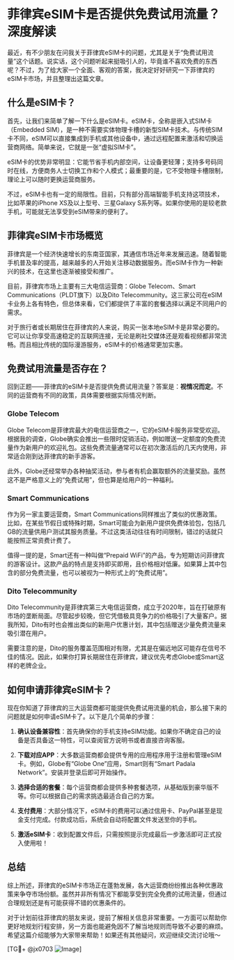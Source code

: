 # 菲律宾eSIM卡是否提供免费试用流量？深度解读

最近，有不少朋友在问我关于菲律宾eSIM卡的问题，尤其是关于“免费试用流量”这个话题。说实话，这个问题听起来挺吸引人的，毕竟谁不喜欢免费的东西呢？不过，为了给大家一个全面、客观的答案，我决定好好研究一下菲律宾的eSIM卡市场，并且整理出这篇文章。

## 什么是eSIM卡？

首先，让我们来简单了解一下什么是eSIM卡。eSIM卡，全称是嵌入式SIM卡（Embedded SIM），是一种不需要实体物理卡槽的新型SIM卡技术。与传统SIM卡不同，eSIM可以直接集成到手机或其他设备中，通过远程配置来激活和切换运营商网络。简单来说，它就是一张“虚拟SIM卡”。

eSIM卡的优势非常明显：它能节省手机内部空间，让设备更轻薄；支持多号码同时在线，方便商务人士切换工作和个人模式；最重要的是，它不受物理卡槽限制，理论上可以随时更换运营商服务。

不过，eSIM卡也有一定的局限性。目前，只有部分高端智能手机支持这项技术，比如苹果的iPhone XS及以上型号、三星Galaxy S系列等。如果你使用的是较老款手机，可能就无法享受到eSIM带来的便利了。

## 菲律宾eSIM卡市场概览

菲律宾是一个经济快速增长的东南亚国家，其通信市场近年来发展迅速。随着智能手机普及率的提高，越来越多的人开始关注移动数据服务。而eSIM卡作为一种新兴的技术，在这里也逐渐被接受和推广。

目前，菲律宾市场上主要有三大电信运营商：Globe Telecom、Smart Communications（PLDT旗下）以及Dito Telecommunity。这三家公司在eSIM卡业务上各有特色，但总体来看，它们都提供了丰富的套餐选择以满足不同用户的需求。

对于旅行者或长期居住在菲律宾的人来说，购买一张本地eSIM卡是非常必要的。它可以让你享受高速稳定的互联网连接，无论是刷社交媒体还是观看视频都非常流畅。而且相比传统的国际漫游服务，eSIM卡的价格通常更加实惠。

## 免费试用流量是否存在？

回到正题——菲律宾的eSIM卡是否提供免费试用流量？答案是：**视情况而定**。不同的运营商有不同的政策，具体需要根据实际情况判断。

### Globe Telecom

Globe Telecom是菲律宾最大的电信运营商之一，它的eSIM卡服务非常受欢迎。根据我的调查，Globe确实会推出一些限时促销活动，例如赠送一定额度的免费流量作为新用户的欢迎礼包。这些免费流量通常可以在初次激活后的几天内使用，非常适合刚到达菲律宾的新手游客。

此外，Globe还经常举办各种抽奖活动，参与者有机会赢取额外的流量奖励。虽然这不是严格意义上的“免费试用”，但也算是给用户的一种福利。

### Smart Communications

作为另一家主要运营商，Smart Communications同样推出了类似的优惠政策。比如，在某些节假日或特殊时期，Smart可能会为新用户提供免费体验包，包括几GB的流量供用户测试其服务质量。不过这类活动往往有时间限制，错过的话就只能按照正常资费计费了。

值得一提的是，Smart还有一种叫做“Prepaid WiFi”的产品，专为短期访问菲律宾的游客设计。这款产品的特点是支持即买即用，且价格相对低廉。如果算上其中包含的部分免费流量，也可以被视为一种形式上的“免费试用”。

### Dito Telecommunity

Dito Telecommunity是菲律宾第三大电信运营商，成立于2020年，旨在打破原有市场的垄断局面。尽管起步较晚，但它凭借极具竞争力的价格吸引了大量客户。据我所知，Dito有时也会推出类似的新用户优惠计划，其中包括赠送少量免费流量来吸引潜在用户。

需要注意的是，Dito的服务覆盖范围相对有限，尤其是在偏远地区可能存在信号不佳的情况。因此，如果你打算长期居住在菲律宾，建议优先考虑Globe或Smart这样的老牌企业。

## 如何申请菲律宾eSIM卡？

现在你知道了菲律宾的三大运营商都可能提供免费试用流量的机会，那么接下来的问题就是如何申请eSIM卡了。以下是几个简单的步骤：

1. **确认设备兼容性**：首先确保你的手机支持eSIM功能。如果你不确定自己的设备是否具备这一特性，可以查阅官方说明书或者直接咨询客服。

2. **下载对应APP**：大多数运营商都会提供专用的应用程序用于注册和管理eSIM卡。例如，Globe有“Globe One”应用，Smart则有“Smart Padala Network”。安装并登录后即可开始操作。

3. **选择合适的套餐**：每个运营商都会提供多种套餐选项，从基础版到豪华版不等。你可以根据自己的需求挑选最适合自己的方案。

4. **支付费用**：大部分情况下，eSIM卡的费用可以通过信用卡、PayPal甚至是现金支付完成。付款成功后，系统会自动将配置文件发送至你的手机。

5. **激活eSIM卡**：收到配置文件后，只需按照提示完成最后一步激活即可正式投入使用啦！

## 总结

综上所述，菲律宾的eSIM卡市场正在蓬勃发展，各大运营商纷纷推出各种优惠政策来争夺市场份额。虽然并非所有情况下都能享受到完全免费的试用流量，但通过合理规划还是有可能获得不错的优惠条件的。

对于计划前往菲律宾的朋友来说，提前了解相关信息非常重要。一方面可以帮助你更好地规划行程安排，另一方面也能避免因不了解当地规则而导致不必要的麻烦。希望这篇介绍能够为大家带来帮助！如果还有其他疑问，欢迎继续交流讨论哦～

[TG💪+ @jx0703 ![Image](https://github.com/user-attachments/assets/dbca1d08-cadb-493c-b0ec-ad6f7a83f270)]